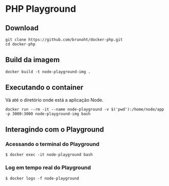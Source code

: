 # PHP Playground

## Download

```shell
git clone https://github.com/brunoht/docker-php.git
cd docker-php
```

## Build da imagem

```shell
docker build -t node-playground-img .
```

## Executando o container

Vá até o diretório onde está a aplicação Node.

```shell
docker run --rm -it --name node-playground -v $('pwd'):/home/node/app -p 3000:3000 node-playground-img bash
```

## Interagindo com o Playground

### Acessando o terminal do Playground

```shell
$ docker exec -it node-playground bash
```

### Log em tempo real do Playground

```shell
$ docker logs -f node-playground
```
